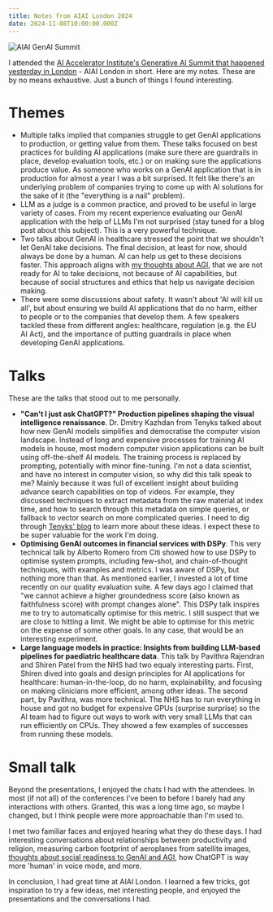 ```yaml
---
title: Notes from AIAI London 2024
date: 2024-11-08T10:00:00.000Z
---
```


![AIAI GenAI Summit]({static}/images/blog/aiai_gen_ai_summit.webp)

I attended the [AI Accelerator Institute's Generative AI Summit that happened yesterday in London](https://world.aiacceleratorinstitute.com/location/london/) - AIAI London in short. Here are my notes. These are by no means exhaustive. Just a bunch of things I found interesting.

# Themes

- Multiple talks implied that companies struggle to get GenAI applications to production, or getting value from them. These talks focused on best practices for building AI applications (make sure there are guardrails in place, develop evaluation tools, etc.) or on making sure the applications produce value. As someone who works on a GenAI application that is in production for almost a year I was a bit surprised. It felt like there's an underlying problem of companies trying to come up with AI solutions for the sake of it (the "everything is a nail" problem).
- LLM as a judge is a common practice, and proved to be useful in large variety of cases. From my recent experience evaluating our GenAI application with the help of LLMs I'm not surprised (stay tuned for a blog post about this subject). This is a very powerful technique.
- Two talks about GenAI in healthcare stressed the point that we shouldn't let GenAI take decisions. The final decision, at least for now, should always be done by a human. AI can help us get to these decisions faster. This approach aligns with [my thoughts about AGI]({filename}/Blog/Thoughts-about-AGI.md), that we are not ready for AI to take decisions, not because of AI capabilities, but because of social structures and ethics that help us navigate decision making.
- There were some discussions about safety. It wasn't about 'AI will kill us all', but about ensuring we build AI applications that do no harm, either to people or to the companies that develop them. A few speakers tackled these from different angles: healthcare, regulation (e.g. the EU AI Act), and the importance of putting guardrails in place when developing GenAI applications.

# Talks

These are the talks that stood out to me personally.

- **"Can't I just ask ChatGPT?" Production pipelines shaping the visual intelligence renaissance**. Dr. Dmitry Kazhdan from Tenyks talked about how new GenAI models simplifies and democratise the computer vision landscape. Instead of long and expensive processes for training AI models in house, most modern computer vision applications can be built using off-the-shelf AI models. The training process is replaced by prompting, potentially with minor fine-tuning. I'm not a data scientist, and have no interest in computer vision, so why did this talk speak to me? Mainly because it was full of excellent insight about building advance search capabilities on top of videos. For example, they discussed techniques to extract metadata from the raw material at index time, and how to search through this metadata on simple queries, or fallback to vector search on more complicated queries. I need to dig through [Tenyks' blog](https://www.tenyks.ai/blog) to learn more about these ideas. I expect these to be super valuable for the work I'm doing.
- **Optimising GenAI outcomes in financial services with DSPy**. This very technical talk by Alberto Romero from Citi showed how to use DSPy to optimise system prompts, including few-shot, and chain-of-thought techniques, with examples and metrics. I was aware of DSPy, but nothing more than that. As mentioned earlier, I invested a lot of time recently on our quality evaluation suite. A few days ago I claimed that "we cannot achieve a higher groundedness  score (also known as faithfulness score) with prompt changes alone". This DSPy talk inspires me to try to automatically optimise for this metric. I still suspect that we are close to hitting a limit. We might be able to optimise for this metric on the expense of some other goals. In any case, that would be an interesting experiment.
- **Large language models in practice: Insights from building LLM-based pipelines for paediatric healthcare data**. This talk by Pavithra Rajendran and Shiren Patel from the NHS had two equaly interesting parts. First, Shiren dived into goals and design principles for AI applications for healthcare: human-in-the-loop, do no harm, explainability, and focusing on making clinicians more efficient, among other ideas. The second part, by Pavithra, was more technical. The NHS has to run everything in house and got no budget for expensive GPUs (surprise surprise) so the AI team had to figure out ways to work with very small LLMs that can run efficiently on CPUs. They showed a few examples of successes from running these models.

# Small talk

Beyond the presentations, I enjoyed the chats I had with the attendees. In most (if not all) of the conferences I've been to before I barely had any interactions with others. Granted, this was a long time ago, so maybe I changed, but I think people were more approachable than I'm used to.

I met two familiar faces and enjoyed hearing what they do these days. I had interesting conversations about relationships between productivity and religion, measuring carbon footprint of aeroplanes from satellite images, [thoughts about social readiness to GenAI and AGI]({filename}/Blog/Thoughts-about-AGI.md), how ChatGPT is way more 'human' in voice mode, and more.

In conclusion, I had great time at AIAI London. I learned a few tricks, got inspiration to try a few ideas, met interesting people, and enjoyed the presentations and the conversations I had.